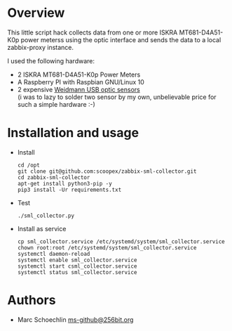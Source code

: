 
# Overview

This little script hack collects data from one or more ISKRA MT681-D4A51-K0p power meterss using the optic interface and sends the data to a 
local zabbix-proxy instance.

I used the following hardware:

* 2 ISKRA MT681-D4A51-K0p Power Meters
* A Raspberry PI with Raspbian GNU/Linux 10
* 2 expensive [Weidmann USB optic sensors](https://shop.weidmann-elektronik.de/index.php?page=product&info=24])</br>
  (i was to lazy to solder two sensor by my own, unbelievable price for such a simple hardware :-)

# Installation and usage


* Install
  ```
  cd /opt
  git clone git@github.com:scoopex/zabbix-sml-collector.git
  cd zabbix-sml-collector
  apt-get install python3-pip -y
  pip3 install -Ur requirements.txt
  ```
* Test
  ```
  ./sml_collector.py
  ```
* Install as service
  ```
  cp sml_collector.service /etc/systemd/system/sml_collector.service
  chown root:root /etc/systemd/system/sml_collector.service
  systemctl daemon-reload
  systemctl enable sml_collector.service
  systemctl start csml_collector.service
  systemctl status sml_collector.service
  ```

# Authors

  * Marc Schoechlin <ms-github@256bit.org>
